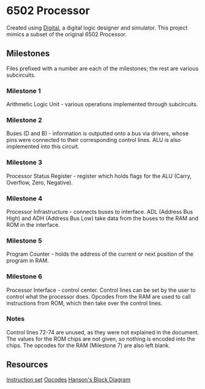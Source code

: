 # 6502 Processor

Created using [Digital](https://github.com/hneemann/Digital/tree/master), a digital logic designer and simulator. This project mimics a subset of the original 6502 Processor.

## Milestones

Files prefixed with a number are each of the milestones; the rest are various subcircuits.

### Milestone 1
Arithmetic Logic Unit - various operations implemented through subcircuits.

### Milestone 2
Buses (D and B) - information is outputted onto a bus via drivers, whose pins were connected to their corresponding control lines. ALU is also implemented into this circuit. 

### Milestone 3
Processor Status Register - register which holds flags for the ALU (Carry, Overflow, Zero, Negative).

### Milestone 4
Processor Infrastructure - connects buses to interface. ADL (Address Bus High) and ADH (Address Bus Low) take data from the buses to the RAM and ROM in the interface.

### Milestone 5
Program Counter - holds the address of the current or next position of the program in RAM.

### Milestone 6
Processor Interface - control center. Control lines can be set by the user to control what the processor does. Opcodes from the RAM are used to call instructions from ROM, which then take over the control lines.

### Notes
Control lines 72-74 are unused, as they were not explained in the document.
The values for the ROM chips are not given, so nothing is encoded into the chips. The opcodes for the RAM (Milestone 7) are also left blank.

## Resources 
[Instruction set](https://www.masswerk.at/6502/6502_instruction_set.html)
[Opcodes](http://www.6502.org/tutorials/6502opcodes.html)
[Hanson's Block Diagram](https://www.witwright.com/DonPub/6502-Block-Diagram.pdf)
